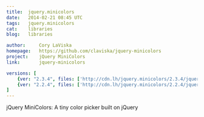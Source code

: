 ```yaml
---
title:	jquery.minicolors
date:	2014-02-21 08:45 UTC
tags:	jquery.minicolors
cat:	libraries
blog:	libraries

author:		Cory LaViska
homepage:	https://github.com/claviska/jquery-minicolors
project:	jQuery MiniColors
link:		jquery-minicolors

versions: [
	{ver: "2.3.4", files: ['http://cdn.lh/jquery.minicolors/2.3.4/jquery.minicolors.min.js', 'http://cdn.lh/jquery.minicolors/2.3.4/jquery.minicolors.css']},
	{ver: "2.2.4", files: ['http://cdn.lh/jquery.minicolors/2.2.4/jquery.minicolors.min.js', 'http://cdn.lh/jquery.minicolors/2.2.4/jquery.minicolors.css']},
]
---
```


jQuery MiniColors: A tiny color picker built on jQuery